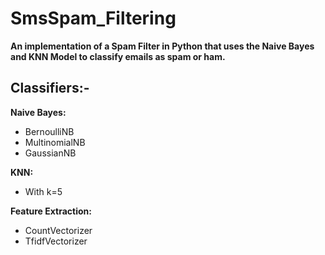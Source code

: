 # SmsSpam_Filtering
**An implementation of a Spam Filter in Python that uses the Naive Bayes and KNN Model to classify emails as spam or ham.**
## Classifiers:-
**Naive Bayes:**
- BernoulliNB
- MultinomialNB
- GaussianNB

**KNN:**
- With k=5

**Feature Extraction:**
- CountVectorizer
- TfidfVectorizer
